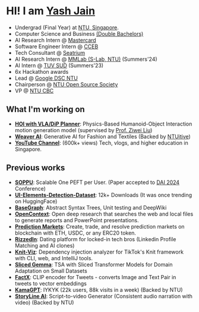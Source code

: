 
# HI! I am **[Yash Jain](https://yashjain14.github.io/)**

- Undergrad (Final Year) at [NTU, Singapore](https://www.ntu.edu.sg/).
- Computer Science and Business [(Double Bachelors)](https://www.ntu.edu.sg/education/undergraduate-programme/double-degree-in-computer-science-and-business)
- AI Research Intern @ [Mastercard](https://www.mastercard.com)
- Software Engineer Intern @ [CCEB](https://www.ntu.edu.sg/cceb)
- Tech Consultant @ [Seatrium](https://seatrium.com/)
- AI Research Intern @ [MMLab (S-Lab, NTU)](https://www.mmlab-ntu.com) (Summers'24)
- AI Intern @ [TUV SUD](https://www.tuvsud.com) (Summers'23)
- 6x Hackathon awards
- Lead @ [Google DSC NTU](https://gdsc.community.dev/nanyang-technological-university/)
- Chairperson @ [NTU Open Source Society](https://github.com/ntuoss)
- VP @ [NTU CBC](https://www.linkedin.com/company/ntu-corporatebankingclub/about/)

## What I'm working on
- **[HOI with VLA/DiP Planner](https://github.com/YashJain14/)**: Physics-Based Humanoid-Object Interaction motion generation model (supervised by [Prof. Ziwei Liu](https://liuziwei7.github.io/))
- **[Weaver AI](https://weaverai.in/)**: Generative AI for Fashion and Textiles (Backed by [NTUitive](https://www.ntuitive.sg/))
- **[YouTube Channel](https://www.youtube.com/YashChopra1411)**: (600k+ views) Tech, vlogs, and higher education in Singapore. 

## Previous works
- **[SOPPU](https://github.com/YashJain14/SOPPU)**: Scalable One PEFT per User. (Paper accepted to [DAI 2024](http://www.adai.ai/dai/2024/index.html) Conference)
- **[UI-Elements-Detection-Dataset](https://huggingface.co/datasets/YashJain/UI-Elements-Detection-Dataset)**: 12k+ Downloads (It was once trending on HuggingFace)
- **[BaseGraph](https://github.com/YashJain14/)**: Abstract Syntax Trees, Unit testing and DeepWiki
- **[OpenContext](https://github.com/YashJain14/OpenContext)**: Open deep research that searches the web and local files to generate reports and PowerPoint presentations.
- **[Prediction Markets](https://prediction-markets-bt.vercel.app/)**: Create, trade, and resolve prediction markets on blockchain with ETH, USDC, or any ERC20 token.
- **[RizzedIn](https://rizzedin.com)**: Dating platform for locked-in tech bros (Linkedin Profile Matching and AI clones)
- **[Knit-Viz](https://github.com/YashJain14/Knit_Dependency_Injection_visualiser)**: Dependency injection analyzer for TikTok's Knit framework with CLI, web, and IntelliJ tools.
- **[Sliced Gemma](https://github.com/YashJain14/Gemma_TSA)**: TSA with Sliced Transformer Models for Domain Adaptation on Small Datasets
- **[FactX](https://github.com/YashJain14/factx)**: CLIP encoder for Tweets - converts Image and Text Pair in tweets to vector embeddings
- **[KamaGPT](https://www.kamagpt.in/)**: IYKYK (22k users, 88k visits in a week) (Backed by NTU)
- **[StoryLine AI](https://www.storylineai.in/)**: Script-to-video Generator (Consistent audio narration with video) (Backed by NTU)
